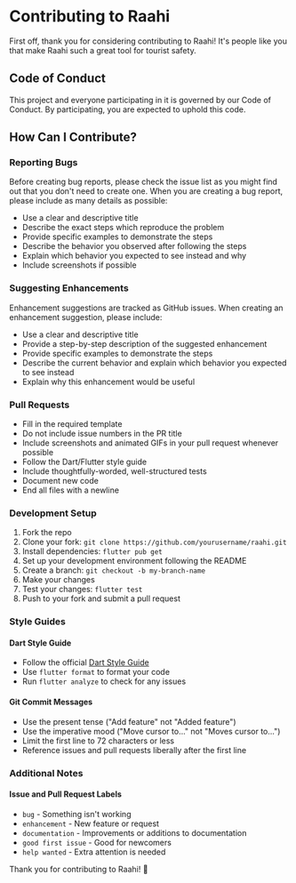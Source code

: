 # Contributing to Raahi

First off, thank you for considering contributing to Raahi! It's people like you that make Raahi such a great tool for tourist safety.

## Code of Conduct

This project and everyone participating in it is governed by our Code of Conduct. By participating, you are expected to uphold this code.

## How Can I Contribute?

### Reporting Bugs

Before creating bug reports, please check the issue list as you might find out that you don't need to create one. When you are creating a bug report, please include as many details as possible:

* Use a clear and descriptive title
* Describe the exact steps which reproduce the problem
* Provide specific examples to demonstrate the steps
* Describe the behavior you observed after following the steps
* Explain which behavior you expected to see instead and why
* Include screenshots if possible

### Suggesting Enhancements

Enhancement suggestions are tracked as GitHub issues. When creating an enhancement suggestion, please include:

* Use a clear and descriptive title
* Provide a step-by-step description of the suggested enhancement
* Provide specific examples to demonstrate the steps
* Describe the current behavior and explain which behavior you expected to see instead
* Explain why this enhancement would be useful

### Pull Requests

* Fill in the required template
* Do not include issue numbers in the PR title
* Include screenshots and animated GIFs in your pull request whenever possible
* Follow the Dart/Flutter style guide
* Include thoughtfully-worded, well-structured tests
* Document new code
* End all files with a newline

### Development Setup

1. Fork the repo
2. Clone your fork: `git clone https://github.com/yourusername/raahi.git`
3. Install dependencies: `flutter pub get`
4. Set up your development environment following the README
5. Create a branch: `git checkout -b my-branch-name`
6. Make your changes
7. Test your changes: `flutter test`
8. Push to your fork and submit a pull request

### Style Guides

#### Dart Style Guide
* Follow the official [Dart Style Guide](https://dart.dev/guides/language/effective-dart/style)
* Use `flutter format` to format your code
* Run `flutter analyze` to check for any issues

#### Git Commit Messages
* Use the present tense ("Add feature" not "Added feature")
* Use the imperative mood ("Move cursor to..." not "Moves cursor to...")
* Limit the first line to 72 characters or less
* Reference issues and pull requests liberally after the first line

### Additional Notes

#### Issue and Pull Request Labels

* `bug` - Something isn't working
* `enhancement` - New feature or request
* `documentation` - Improvements or additions to documentation
* `good first issue` - Good for newcomers
* `help wanted` - Extra attention is needed

Thank you for contributing to Raahi! 🚀